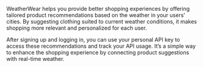 WeatherWear helps you provide better shopping experiences by offering tailored product recommendations based on the weather in your users' cities. By suggesting clothing suited to current weather conditions, it makes shopping more relevant and personalized for each user.

After signing up and logging in, you can use your personal API key to access these recommendations and track your API usage. It’s a simple way to enhance the shopping experience by connecting product suggestions with real-time weather.
